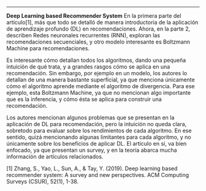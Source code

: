 ** **

**Deep Learning based Recommender System**
En la primera parte del artículo[1], más que todo se detalló de manera introductoria de la aplicación de aprendizaje profundo (DL) en recomendaciones. Ahora, en la parte 2, describen Redes neuronales recurrentes (RNN), exploran las recomendaciones secuenciales, y otro modelo interesante es Boltzmann Machine para recomendaciones. 

Es interesante cómo detallan todos los algoritmos, dando una pequeña intuición de qué trata, y a grandes rasgos cómo se aplica en una recomendación. Sin embargo, por ejemplo en un modelo, los autores lo detallan de una manera bastante superficial, ya que menciona únicamente cómo el algoritmo aprende mediante el algoritmo de divergencia. Para ese ejemplo, esta Boltzmann Machine, ya que no mencionan algo importante que es la inferencia, y cómo ésta se aplica para construir una recomendación.

Los autores mencionan algunos problemas que se presentan en la aplicación de DL para recomendación, pero la intuición no queda clara, sobretodo para evaluar sobre los rendimientos de cada algoritmo. En ese sentido, quizá mencionando algunas limitantes para cada algoritmo, y no únicamente sobre los beneficios de aplicar DL. El artículo en sí, va bien enfocado, ya que presentan un survey, y en la teoría abarca mucha información de artículos relacionados. 


[1] Zhang, S., Yao, L., Sun, A., & Tay, Y. (2019). Deep learning based recommender system: A survey and new perspectives. ACM Computing Surveys (CSUR), 52(1), 1-38.
